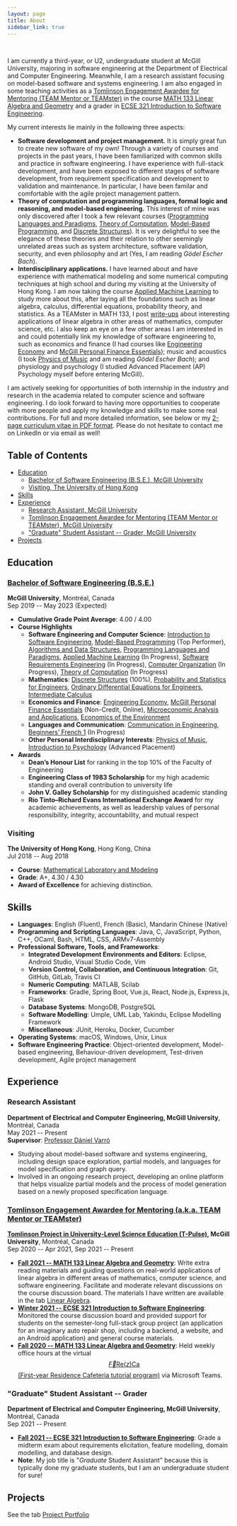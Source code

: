 ```yaml
---
layout: page
title: About
sidebar_link: true
---
```


<br/>

I am currently a third-year, or U2, undergraduate student at McGill University, majoring in software engineering at the Department of Electrical and Computer Engineering. Meanwhile, I am a research assistant focusing on model-based software and systems engineering. I am also engaged in some teaching activities as a [Tomlinson Engagement Awardee for Mentoring (TEAM Mentor or TEAMster)](https://www.mcgill.ca/tpulse/tomlinson-engagement-award-mentoring-team) in the course [MATH 133 Linear Algebra and Geometry](https://www.mcgill.ca/study/2021-2022/courses/math-133) and a grader in [ECSE 321 Introduction to Software Engineering](https://www.mcgill.ca/study/2021-2022/courses/ecse-321).

My current interests lie mainly in the following three aspects:

* **Software development and project management.** It is simply great fun to create new software of my own! Through a variety of courses and projects in the past years, I have been familiarized with common skills and practice in software engineering. I have experience with full-stack development, and have been exposed to different stages of software development, from requirement specification and development to validation and maintenance. In particular, I have been familar and comfortable with the agile project management pattern.
* **Theory of computation and programming languages, formal logic and reasoning, and model-based engineering.** This interest of mine was only discovered after I took a few relevant courses ([Programming Languages and Paradigms](https://www.mcgill.ca/study/2020-2021/courses/comp-302), [Theory of Computation](https://www.mcgill.ca/study/2021-2022/courses/comp-330), [Model-Based Programming](https://www.mcgill.ca/study/2019-2020/courses/ecse-223), and [Discrete Structures](https://www.mcgill.ca/study/2019-2020/courses/math-240)). It is very delightful to see the elegance of these theories and their relation to other seemingly unrelated areas such as system architecture, software validation, security, and even philosophy and art (Yes, I am reading *Gödel Escher Bach*).
* **Interdisciplinary applications.** I have learned about and have experience with mathematical modeling and some numerical computing techniques at high school and during my visiting at the University of Hong Kong. I am now taking the course [Applied Machine Learning](https://www.mcgill.ca/study/2021-2022/courses/comp-551) to study more about this, after laying all the foundations such as linear algebra, calculus, differential equations, probability theory, and statistics. As a TEAMster in MATH 133, I post [write-ups](linear-algebra) about interesting applications of linear algebra in other areas of mathematics, computer science, etc. I also keep an eye on a few other areas I am interested in and could potentially link my knowledge of software engineering to, such as economics and finance (I had courses like [Engineering Economy](https://www.mcgill.ca/study/2020-2021/courses/facc-300) and [McGill Personal Finance Essentials](https://mcgillpersonalfinance.com)); music and acoustics (I took [Physics of Music](https://www.mcgill.ca/study/2019-2020/courses/phys-224) and am reading *Gödel Escher Bach*); and physiology and psychology (I studied Advanced Placement (AP) Psychology myself before entering McGill).

I am actively seeking for opportunities of both internship in the industry and research in the academia related to computer science and software engineering. I do look forward to having more opportunities to cooperate with more people and apply my knowledge and skills to make some real contributions. For full and more detailed information, see below or my [2-page curriculum vitae in PDF format](cv/cv.pdf). Please do not hesitate to contact me on LinkedIn or via email as well!

## Table of Contents
* [Education](#education)
  * [Bachelor of Software Engineering (B.S.E.), McGill University](#bachelor-of-software-engineering-bse)
  * [Visiting, The University of Hong Kong](#visiting)
* [Skills](#skills)
* [Experience](#experience)
  * [Research Assistant, McGill University](#research-assistant)
  * [Tomlinson Engagement Awardee for Mentoring (TEAM Mentor or TEAMster), McGill University](#tomlinson-engagement-awardee-for-mentoring-aka-team-mentor-or-teamster)
  * ["Graduate" Student Assistant -- Grader, McGill University](#graduate-student-assistant--grader)
* [Projects]({{site.baseurl}}/projects)
  

## Education

### [Bachelor of Software Engineering (B.S.E.)](https://www.mcgill.ca/study/2019-2020/faculties/engineering/undergraduate/programs/bachelor-software-engineering-bse-software-engineering)

**McGill University**, Montréal, Canada   
Sep 2019 -- May 2023 (Expected)   
* **Cumulative Grade Point Average**: 4.00 / 4.00   
* **Course Highlights**
  * **Software Engineering and Computer Science**: [Introduction to Software Engineering](https://www.mcgill.ca/study/2020-2021/courses/ecse-321), [Model-Based Programming](https://www.mcgill.ca/study/2019-2020/courses/ecse-223) (Top Performer), [Algorithms and Data Structures](https://www.mcgill.ca/study/2020-2021/courses/comp-251), [Programming Languages and Paradigms](https://www.mcgill.ca/study/2020-2021/courses/comp-302), [Applied Machine Learning](https://www.mcgill.ca/study/2021-2022/courses/comp-551) (In Progress), [Software Requirements Engineering](https://www.mcgill.ca/study/2021-2022/courses/ecse-326) (In Progress), [Computer Organization](https://www.mcgill.ca/study/2021-2022/courses/ecse-324) (In Progress), [Theory of Computation](https://www.mcgill.ca/study/2021-2022/courses/comp-330) (In Progress)
  * **Mathematics**: [Discrete Structures](https://www.mcgill.ca/study/2019-2020/courses/math-240) (100%), [Probability and Statistics for Engineers](https://www.mcgill.ca/study/2020-2021/courses/ecse-205), [Ordinary Differential Equations for Engineers](https://www.mcgill.ca/study/2020-2021/courses/math-263), [Intermediate Calculus](https://www.mcgill.ca/study/2020-2021/courses/math-262)
  * **Economics and Finance**: [Engineering Economy](https://www.mcgill.ca/study/2020-2021/courses/facc-300), [McGill Personal Finance Essentials](https://mcgillpersonalfinance.com) (Non-Credit, Online), [Microeconomic Analysis and Applications](https://www.mcgill.ca/study/2020-2021/courses/econ-208), [Economics of the Environment](https://www.mcgill.ca/study/2019-2020/courses/econ-225)
  * **Languages and Communication**: [Communication in Engineering](https://www.mcgill.ca/study/2020-2021/courses/ccom-206), [Beginners’ French 1](https://www.mcgill.ca/study/2021-2022/courses/frsl-101) (In Progress)
  * **Other Personal Interdisciplinary Interests**: [Physics of Music](https://www.mcgill.ca/study/2019-2020/courses/phys-224), [Introduction to Psychology](https://www.mcgill.ca/study/2019-2020/courses/psyc-100) (Advanced Placement)
* **Awards**
  * **Dean’s Honour List** for ranking in the top 10% of the Faculty of Engineering
  * **Engineering Class of 1983 Scholarship** for my high academic standing and overall contribution to university life
  * **John V. Galley Scholarship** for my distinguished academic standing
  * **Rio Tinto–Richard Evans International Exchange Award** for my academic achievements, as well as leadership values of personal responsibility, integrity, accountability, and mutual respect

### Visiting

**The University of Hong Kong**, Hong Kong, China   
Jul 2018 -- Aug 2018
* **Course**: [Mathematical Laboratory and Modeling](https://hkumath.hku.hk/web/outreach/MATH1641-HKU-summer-institute-2018-HS.pdf)
* **Grade**: A+, 4.30 / 4.30
* **Award of Excellence** for achieving distinction.

## Skills
* **Languages**: English (Fluent), French (Basic), Mandarin Chinese (Native)
* **Programming and Scripting Languages**: Java, C, JavaScript, Python, C++, OCaml, Bash, HTML, CSS, ARMv7-Assembly
* **Professional Software, Tools, and Frameworks**:
  * **Integrated Development Environments and Editors**: Eclipse, Android Studio, Visual Studio Code, Vim 
  * **Version Control, Collaboration, and Continuous Integration**: Git, GitHub, GitLab, Travis CI
  * **Numeric Computing**: MATLAB, Scilab
  * **Frameworks**: Gradle, Spring Boot, Vue.js, React, Node.js, Express.js, Flask
  * **Database Systems**: MongoDB, PostgreSQL
  * **Software Modelling**: Umple, UML Lab, Yakindu, Eclipse Modelling Framework 
  * **Miscellaneous**: JUnit, Heroku, Docker, Cucumber
* **Operating Systems**: macOS, Windows, Unix, Linux
* **Software Engineering Practice**: Object-oriented development, Model-based engineering, Behaviour-driven development, Test-driven development, Agile project management

## Experience

### Research Assistant

**Department of Electrical and Computer Engineering, McGill University**, Montréal, Canada   
May 2021 -- Present   
**Supervisor**: [Professor Dániel Varró](https://www.mcgill.ca/ece/daniel-varro)

* Studying about model-based software and systems engineering, including design space exploration, partial models, and languages for model specification and graph query.
* Involved in an ongoing research project, developing an online platform that helps visualize partial models and the process of model generation based on a newly proposed specification language.

### [Tomlinson Engagement Awardee for Mentoring (a.k.a. TEAM Mentor or TEAMster)](https://www.mcgill.ca/tpulse/tomlinson-engagement-award-mentoring-team)

**[Tomlinson Project in University-Level Science Education (T-Pulse)](https://www.mcgill.ca/tpulse/), McGill University**, Montréal, Canada   
Sep 2020 -- Apr 2021, Sep 2021 -- Present   
* **[Fall 2021 -- MATH 133 Linear Algebra and Geometry](https://www.mcgill.ca/study/2021-2022/courses/math-133)**: Write extra reading materials and guiding questions on real-world applications of linear algebra in different areas of mathematics, computer science, and software engineering. Facilitate and moderate relevant discussions on the course discussion board. The materials I have written are available in the tab [Linear Algebra](linear-algebra).
* **[Winter 2021 -- ECSE 321 Introduction to Software Engineering](https://www.mcgill.ca/study/2020-2021/courses/ecse-321)**: Monitored the course discussion board and provided support for students on the semester-long full-stack group project (an application for an imaginary auto repair shop, including a backend, a website, and an Android application) and general course materials.
* **[Fall 2020 -- MATH 133 Linear Algebra and Geometry](https://www.mcgill.ca/study/2020-2021/courses/math-133)**: Held weekly office hours at the virtual [$$ \vec{F}\text{Re}(z)\text{Ca} $$ (First-year Residence Cafeteria tutorial program)](https://www.mcgill.ca/ose/frezca) via Microsoft Teams.

### "Graduate" Student Assistant -- Grader

**Department of Electrical and Computer Engineering, McGill University**, Montréal, Canada   
Sep 2021 -- Present
* **[Fall 2021 -- ECSE 321 Introduction to Software Engineering](https://www.mcgill.ca/study/2021-2022/courses/ecse-321)**: Grade a midterm exam about requirements elicitation, feature modelling, domain modelling, and database design.
* **Note**: My job title is "*Graduate* Student Assistant" because this is typically done my graduate students, but I am an undergraduate student for sure!

## Projects

See the tab [Project Portfolio]({{site.baseurl}}/projects)